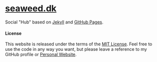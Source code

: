 [seaweed.dk](http://seaweed.dk)
=======================
Social "Hub" based on [Jekyll](http://jekyllrb.com) and [GitHub Pages](https://pages.github.com).

#### License
This website is released under the terms of the [MIT License](http://opensource.org/licenses/MIT). Feel free to use the code in any way you want, but please leave a reference to my GitHub profile or [Personal Website](http://christiantang.dk).
